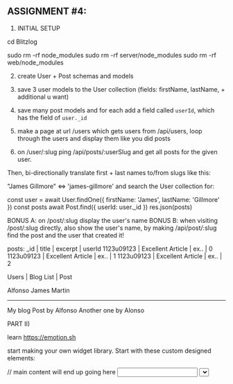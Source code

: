 ## ASSIGNMENT #4:

1) INITIAL SETUP

cd Blitzlog

sudo rm -rf node_modules
sudo rm -rf server/node_modules
sudo rm -rf web/node_modules


2) create User + Post schemas and models

3) save 3 user models to the User collection (fields: firstName, lastName, + additional u want)

4) save many post models and for each add a field called `userId`, which has the field of `user._id`

5) make a page at url /users which gets users from /api/users, loop through the users and display
them like you did posts

6) on /user/:slug ping /api/posts/:userSlug and get all posts for the given user.

Then, bi-directionally translate first + last names to/from slugs like this:

"James Gillmore" <=> 'james-gillmore' and search the User collection for:

const user = await User.findOne({ firstName: 'James', lastName: 'Gillmore' })
const posts await Post.find({ userId: user._id })
res.json(posts)


BONUS A: on /post/:slug display the user's name
BONUS B: when visiting /post/:slug directly, also show the user's name, by making /api/post/:slug find the post and the user that created it!




posts: _id | title | excerpt | userId
1123u09123 | Excellent Article | ex.. | 0
1123u09123 | Excellent Article | ex.. | 1
1123u09123 | Excellent Article | ex.. | 2


Users | Blog List | Post



Alfonso
James
Martin

---

My blog Post by Alfonso
Another one by Alonso




PART II)

learn https://emotion.sh

start making your own widget library. Start with these custom designed elements:


<Navbar />
<Sidebar>
<Card> // main content will end up going here
<MainContent />

<Input>
<Select> --> dropdown: published/draft
<Button>

<Header> // this is like h1
<Caption> // this like is like h2, u get the idea, improvise




We'll be working with forms next week. Pretend like you're making your own set of emotion-based React components to build standard web panels (perhaps that will become the basis of your CMS). Styles should look like this:

https://www.google.com/search?q=admin+panel+template&source=lnms&tbm=isch&sa=X&ved=0ahUKEwj91rDojfrZAhUC2GMKHcdjBFcQ_AUICigB&biw=1920&bih=979

or more modern if you're hip to the latest trends.

Try to use the js-version of Emotion, rather than the strings.






# react-express-starter-kit
> Boilerplate containing a front-end using React and a back-end api using Express.

### Motivation
Some developers prefer to have back-end code separated from front-end code to promote separation of concerns.  
Some developers prefer to have back-end code together with front-end code because it is more practical.  
This starter kit aims for a middle ground, trying to preserve the goodness of both approaches.

## Getting Started
Clone the repository and remove the .git folder:  
```
$ git clone https://github.com/hexacta/react-express-starter-kit my-app
$ cd my-app
$ rm -rf .git
$ npm install
```

Start development server:  
```
$ npm start
```

That's all, you can now modify any front or back-end code and everything will be reloaded automatically.

## Under the Hood
### Inspiration
- [express-es6-rest-api](https://github.com/developit/express-es6-rest-api) by [Jason Miller](https://github.com/developit)
- [express-mongoose-es6-rest-api](https://github.com/KunalKapadia/express-mongoose-es6-rest-api) by [Kunal Kapadia](https://github.com/KunalKapadia)
- [create-react-app](https://github.com/facebookincubator/create-react-app) by [Facebook](https://github.com/facebookincubator)

### React
The React application is fully contained inside the `web` folder. It is the bare output of `create-react-app`. The only configuration added is the `proxy` in package.json:
```json
	"proxy": "http://localhost:8080/"
```

Aaaand, an example of how to use fetch to call the API:
```js
  handleClick = async e => {
    const response = await fetch("api/books/");
    const books = await response.json();
    this.setState({
      books: books
    })
  };
```

### Express
The `server` folder includes:
- A REST API shell with Express
- Transpiling with BabelJS

And doesn't include:
- Linting
- Testing
- Database

## License

MIT © [Hexacta](https://www.hexacta.com)